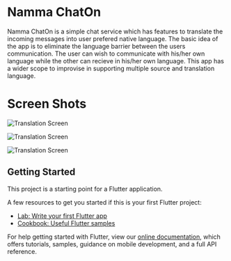 # Namma ChatOn

Namma ChatOn is a simple chat service which has features to translate the incoming messages into user prefered native language. The basic idea of the app is to eliminate the language barrier between the users communication. The user can wish to communicate with his/her own language while the other can recieve in his/her own language. This app has a wider scope to improvise in supporting multiple source and translation language.

# Screen Shots

![Translation Screen](screen_shots/flutter_hac1.png)

![Translation Screen](screen_shots/Screenshot_2019-06-01-18-21-53-587_com.flutterhackathon.chat_on.png)

![Translation Screen](screen_shots/Screenshot_2019-06-01-18-43-24-387_com.flutterhackathon.chat_on.png)


## Getting Started

This project is a starting point for a Flutter application.

A few resources to get you started if this is your first Flutter project:

- [Lab: Write your first Flutter app](https://flutter.dev/docs/get-started/codelab)
- [Cookbook: Useful Flutter samples](https://flutter.dev/docs/cookbook)

For help getting started with Flutter, view our 
[online documentation](https://flutter.dev/docs), which offers tutorials, 
samples, guidance on mobile development, and a full API reference.
